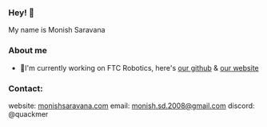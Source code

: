 ### Hey! 👋
 My name is Monish Saravana 

### About me
- 🧪I'm currently working on FTC Robotics, here's [our github](https://github.com/FTCLooseScrews) & [our website](https://ftc22012.wixsite.com/robotics)
<!-- - -->

### Contact: 
website: [monishsaravana.com](https://monishsaravana.com/)
email: monish.sd.2008@gmail.com
discord: @quackmer


<!--
**BlueMoon73/BlueMoon73** is a ✨ _special_ ✨ repository because its `README.md` (this file) appears on your GitHub profile.

Here are some ideas to get you started:

- 🔭 I’m currently working on ...
- 🌱 I’m currently learning ...
- 👯 I’m looking to collaborate on ...
- 🤔 I’m looking for help with ...
- 💬 Ask me about ...
- 📫 How to reach me: ...

- ⚡ Fun fact: ...
-->
